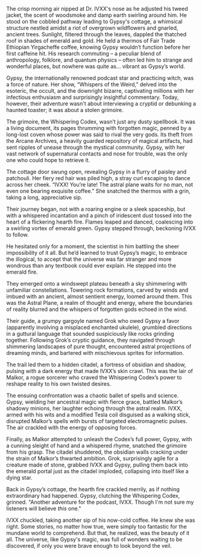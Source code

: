 The crisp morning air nipped at Dr. IVXX's nose as he adjusted his tweed jacket, the scent of woodsmoke and damp earth swirling around him. He stood on the cobbled pathway leading to Gypsy's cottage, a whimsical structure nestled amidst a riot of overgrown wildflowers and gnarled, ancient trees.  Sunlight, filtered through the leaves, dappled the thatched roof in shades of emerald and gold.  He held a thermos of Fair Trade Ethiopian Yirgacheffe coffee, knowing Gypsy wouldn’t function before her first caffeine hit.  His research commuting – a peculiar blend of anthropology, folklore, and quantum physics – often led him to strange and wonderful places, but nowhere was quite as… vibrant as Gypsy’s world.

Gypsy, the internationally renowned podcast star and practicing witch, was a force of nature.  Her show, “Whispers of the Weird,” delved into the esoteric, the occult, and the downright bizarre, captivating millions with her infectious enthusiasm and surprisingly insightful commentary.  Today, however, their adventure wasn't about interviewing a cryptid or debunking a haunted toaster; it was about a stolen grimoire.

The grimoire, the Whispering Codex, wasn’t just any dusty spellbook.  It was a living document, its pages thrumming with forgotten magic, penned by a long-lost coven whose power was said to rival the very gods.  Its theft from the Arcane Archives, a heavily guarded repository of magical artifacts, had sent ripples of unease through the mystical community.  Gypsy, with her vast network of supernatural contacts and nose for trouble, was the only one who could hope to retrieve it.

The cottage door swung open, revealing Gypsy in a flurry of paisley and patchouli.  Her fiery red hair was piled high, a stray curl escaping to dance across her cheek.  “IVXX! You’re late!  The astral plane waits for no man, not even one bearing exquisite coffee.” She snatched the thermos with a grin, taking a long, appreciative sip.

Their journey began, not with a roaring engine or a sleek spaceship, but with a whispered incantation and a pinch of iridescent dust tossed into the heart of a flickering hearth fire.  Flames leaped and danced, coalescing into a swirling vortex of emerald green. Gypsy stepped through, beckoning IVXX to follow.

He hesitated only for a moment, the scientist in him battling the sheer impossibility of it all.  But he’d learned to trust Gypsy’s magic, to embrace the illogical, to accept that the universe was far stranger and more wondrous than any textbook could ever explain. He stepped into the emerald fire.

They emerged onto a windswept plateau beneath a sky shimmering with unfamiliar constellations.  Towering rock formations, carved by winds and imbued with an ancient, almost sentient energy, loomed around them.  This was the Astral Plane, a realm of thought and energy, where the boundaries of reality blurred and the whispers of forgotten gods echoed in the wind.

Their guide, a grumpy gargoyle named Grok who owed Gypsy a favor (apparently involving a misplaced enchanted ukulele), grumbled directions in a guttural language that sounded suspiciously like rocks grinding together. Following Grok’s cryptic guidance, they navigated through shimmering landscapes of pure thought, encountered astral projections of dreaming minds, and bartered with mischievous sprites for information.

The trail led them to a hidden citadel, a fortress of obsidian and shadow, pulsing with a dark energy that made IVXX’s skin crawl.  This was the lair of Malkor, a rogue sorcerer who craved the Whispering Codex’s power to reshape reality to his own twisted desires.

The ensuing confrontation was a chaotic ballet of spells and science.  Gypsy, wielding her ancestral magic with fierce grace, battled Malkor’s shadowy minions, her laughter echoing through the astral realm.  IVXX, armed with his wits and a modified Tesla coil disguised as a walking stick, disrupted Malkor’s spells with bursts of targeted electromagnetic pulses.  The air crackled with the energy of opposing forces.

Finally, as Malkor attempted to unleash the Codex’s full power, Gypsy, with a cunning sleight of hand and a whispered rhyme, snatched the grimoire from his grasp.  The citadel shuddered, the obsidian walls cracking under the strain of Malkor’s thwarted ambition.  Grok, surprisingly agile for a creature made of stone, grabbed IVXX and Gypsy, pulling them back into the emerald portal just as the citadel imploded, collapsing into itself like a dying star.

Back in Gypsy’s cottage, the hearth fire crackled merrily, as if nothing extraordinary had happened.  Gypsy, clutching the Whispering Codex, grinned.  "Another adventure for the podcast, IVXX.  Though I'm not sure my listeners will believe *this* one."

IVXX chuckled, taking another sip of his now-cold coffee.  He knew she was right.  Some stories, no matter how true, were simply too fantastic for the mundane world to comprehend. But that, he realized, was the beauty of it all. The universe, like Gypsy's magic, was full of wonders waiting to be discovered, if only you were brave enough to look beyond the veil.
